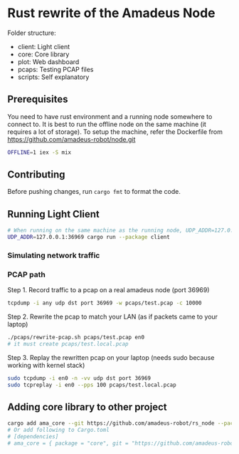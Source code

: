 # Rust rewrite of the Amadeus Node

Folder structure:

- client: Light client
- core: Core library
- plot: Web dashboard
- pcaps: Testing PCAP files
- scripts: Self explanatory

## Prerequisites

You need to have rust environment and a running node somewhere to connect to.
It is best to run the offline node on the same machine (it requires a lot of storage).
To setup the machine, refer the Dockerfile from https://github.com/amadeus-robot/node.git

```bash
OFFLINE=1 iex -S mix
```

## Contributing

Before pushing changes, run `cargo fmt` to format the code.

## Running Light Client

```bash
# When running on the same machine as the running node, UDP_ADDR=127.0.0.1:36969 is added by default
UDP_ADDR=127.0.0.1:36969 cargo run --package client
```

### Simulating network traffic

### PCAP path

Step 1. Record traffic to a pcap on a real amadeus node (port 36969)

```bash
tcpdump -i any udp dst port 36969 -w pcaps/test.pcap -c 10000
```

Step 2. Rewrite the pcap to match your LAN (as if packets came to your laptop)

```bash
./pcaps/rewrite-pcap.sh pcaps/test.pcap en0
# it must create pcaps/test.local.pcap
```

Step 3. Replay the rewritten pcap on your laptop (needs sudo because working with kernel stack)

```bash
sudo tcpdump -i en0 -n -vv udp dst port 36969
sudo tcpreplay -i en0 --pps 100 pcaps/test.local.pcap
```

## Adding core library to other project

```bash
cargo add ama_core --git https://github.com/amadeus-robot/rs_node --package core --branch main
# Or add following to Cargo.toml
# [dependencies]
# ama_core = { package = "core", git = "https://github.com/amadeus-robot/rs_node", branch = "main" }
```